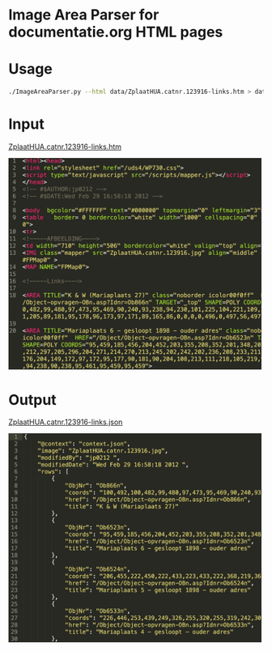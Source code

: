 # Image Area Parser for documentatie.org HTML pages

# Usage
```bash
./ImageAreaParser.py --html data/ZplaatHUA.catnr.123916-links.htm > data/ZplaatHUA.catnr.123916-links.json
```
# Input
[ZplaatHUA.catnr.123916-links.htm](data/ZplaatHUA.catnr.123916-links.htm)

<img src="doc/Screenshot 2020-09-22 at 09.18.49.JPG" width="500">

# Output
[ZplaatHUA.catnr.123916-links.json](data/ZplaatHUA.catnr.123916-links.json)

<img src="doc/Screenshot 2020-09-22 at 09.19.04.JPG" width="500">

